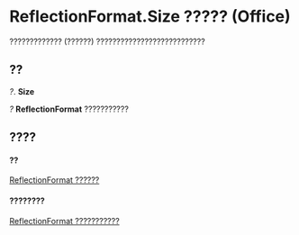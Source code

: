 
# ReflectionFormat.Size ????? (Office)

????????????? (??????) ???????????????????????????


## ??

 _?_. **Size**

 _?_ **ReflectionFormat** ???????????


## ????


#### ??


[ReflectionFormat ??????](9684dbb3-5b99-113b-9808-1173fdd719a9.md)
#### ????????


[ReflectionFormat ???????????](http://msdn.microsoft.com/library/040424e8-2903-8416-c294-872d872d5277%28Office.15%29.aspx)